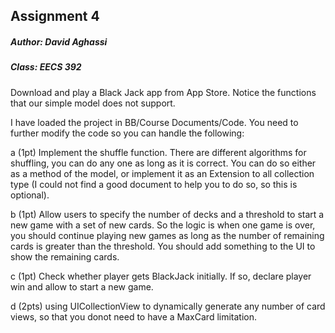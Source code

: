 ## Assignment 4
##### Author: David Aghassi
##### Class: EECS 392

Download and play a Black Jack app from App Store. Notice the functions that our simple model does not support.

I have loaded the project in BB/Course Documents/Code. You need to further modify the code so you can handle the following:

a  (1pt) Implement the shuffle function. There are different algorithms for shuffling, you can do any one as long as it is correct. You can do so either as a method of the model, or implement it as an Extension to all collection type (I could not find a good document to help you to do so, so this is optional).   

b  (1pt) Allow users to specify the number of decks and a threshold to start a new game with a set of new cards. So the logic is when one game is over, you should continue playing new games as long as the number of remaining cards is greater than the threshold. You should add something to the UI to show the remaining cards.

c   (1pt) Check whether player gets BlackJack initially. If so, declare player win and allow to start a new game.

d   (2pts) using UICollectionView to dynamically generate any number of card views, so that you donot need to have a MaxCard limitation. 
